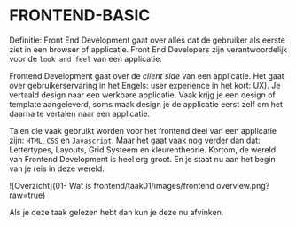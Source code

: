 # FRONTEND-BASIC

Definitie: Front End Development gaat over alles dat de gebruiker als eerste ziet in een browser of applicatie. Front End Developers zijn verantwoordelijk voor de `look and feel` van een applicatie.

Frontend Development gaat over de _client side_ van een applicatie. Het gaat over gebruikerservaring in het Engels: user experience in het kort: UX). Je vertaald design naar een werkbare applicatie. Vaak krijg je een design of template aangeleverd, soms maak design je de applicatie eerst zelf om het daarna te vertalen naar een applicatie.

Talen die vaak gebruikt worden voor het frontend deel van een applicatie zijn: `HTML`, `CSS` en `Javascript`. Maar het gaat vaak nog verder dan dat: Lettertypes, Layouts, Grid Systeem en kleurentheorie. Kortom, de wereld van Frontend Development is heel erg groot. En je staat nu aan het begin van je reis in deze wereld.

![Overzicht](01- Wat is frontend/taak01/images/frontend overview.png?raw=true)


Als je deze taak gelezen hebt dan kun je deze nu afvinken.
